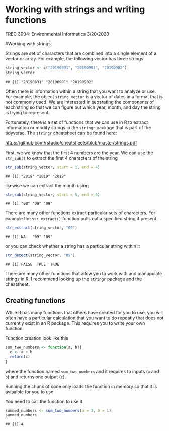 Working with strings and writing functions
================
FREC 3004: Environmental Informatics
3/20/2020

\#Working with strings

Strings are set of characters that are combined into a single element of
a vector or array. For example, the following vector has three strings

``` r
string_vector <- c("20190831", "20190901", "20190902")
string_vector
```

    ## [1] "20190831" "20190901" "20190902"

Often there is information within a string that you want to analyze or
use. For example, the object `string_vector` is a vector of dates in a
format that is not commonly used. We are interested in separating the
components of each string so that we can figure out which year, month,
and day the string is trying to represent.

Fortunately, there is a set of functions that we can use in R to extract
information or modify strings in the `stringr` package that is part of
the tidyverse. The `stringr` cheatsheet can be found here:

<https://github.com/rstudio/cheatsheets/blob/master/strings.pdf>

First, we we know that the first 4 numbers are the year. We can use the
`str_sub()` to extract the first 4 characters of the string

``` r
str_sub(string_vector, start = 1, end = 4)
```

    ## [1] "2019" "2019" "2019"

likewise we can extract the month using

``` r
str_sub(string_vector, start = 5, end = 6)
```

    ## [1] "08" "09" "09"

There are many other functions extract particular sets of characters.
For example the `str_extract()` function pulls out a specified string if
present.

``` r
str_extract(string_vector, "09")
```

    ## [1] NA   "09" "09"

or you can check whether a string has a particular string within it

``` r
str_detect(string_vector, "09")
```

    ## [1] FALSE  TRUE  TRUE

There are many other functions that allow you to work with and
manupulate strings in R. I recommend looking up the `stringr` package
and the cheatsheet.

## Creating functions

While R has many functions that others have created for you to use, you
will often have a particular calculation that you want to do repeatly
that does not currently exist in an R package. This requires you to
write your own function.

Function creation look like this

``` r
sum_two_numbers <- function(a, b){
  c <- a + b
  return(c)
}
```

where the function named `sum_two_numbers` and it requires to inputs
(`a` and `b`) and returns one output (`c`).

Running the chunk of code only loads the function in memory so that it
is aviaalble for you to use

You need to call the function to use it

``` r
summed_numbers <- sum_two_numbers(a = 3, b = 1)
summed_numbers
```

    ## [1] 4
